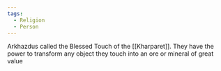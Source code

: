 ```yaml
---
tags:
  - Religion
  - Person
---
```

Arkhazdus called the Blessed Touch of the [[Kharparet]]. They have the power to transform any object they touch into an ore or mineral of great value